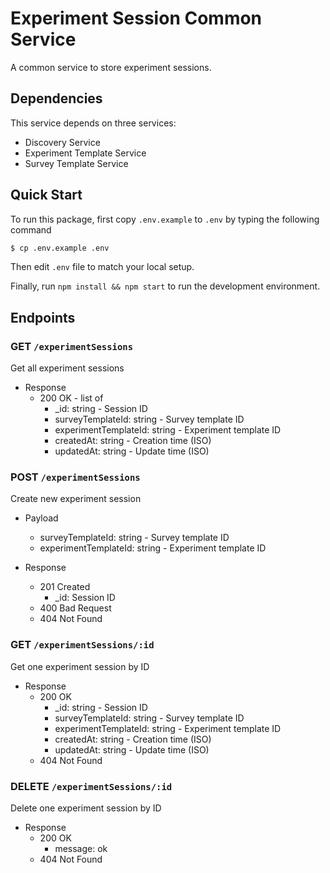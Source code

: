 # Experiment Session Common Service

A common service to store experiment sessions.

## Dependencies

This service depends on three services:

* Discovery Service
* Experiment Template Service
* Survey Template Service

## Quick Start

To run this package, first copy `.env.example` to `.env` by typing the following command

```bash
$ cp .env.example .env
```

Then edit `.env` file to match your local setup.

Finally, run `npm install && npm start` to run the development environment.


## Endpoints

### GET `/experimentSessions`

Get all experiment sessions

* Response
    * 200 OK - list of
        * _id: string - Session ID
        * surveyTemplateId: string - Survey template ID
        * experimentTemplateId: string - Experiment template ID
        * createdAt: string - Creation time (ISO)
        * updatedAt: string - Update time (ISO)

### POST `/experimentSessions`

Create new experiment session

* Payload
    * surveyTemplateId: string - Survey template ID
    * experimentTemplateId: string - Experiment template ID
        
* Response
    * 201 Created
        * _id: Session ID
    * 400 Bad Request
    * 404 Not Found

### GET `/experimentSessions/:id`

Get one experiment session by ID

* Response
    * 200 OK
        * _id: string - Session ID
        * surveyTemplateId: string - Survey template ID
        * experimentTemplateId: string - Experiment template ID
        * createdAt: string - Creation time (ISO)
        * updatedAt: string - Update time (ISO)
    * 404 Not Found
    

### DELETE `/experimentSessions/:id`

Delete one experiment session by ID
    
* Response
    * 200 OK
        * message: ok
    * 404 Not Found